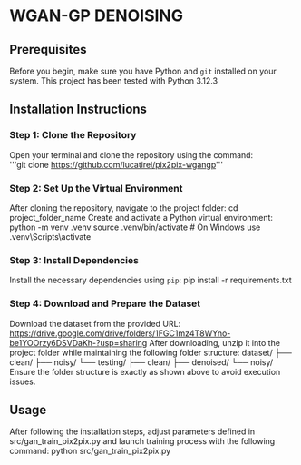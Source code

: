 # WGAN-GP DENOISING

## Prerequisites
Before you begin, make sure you have Python and `git` installed on your system. This project has been tested with Python 3.12.3

## Installation Instructions

### Step 1: Clone the Repository 
Open your terminal and clone the repository using the command: \
'''git clone https://github.com/lucatirel/pix2pix-wgangp'''

### Step 2: Set Up the Virtual Environment
After cloning the repository, navigate to the project folder:
cd project_folder_name
Create and activate a Python virtual environment:
python -m venv .venv
source .venv/bin/activate  # On Windows use .venv\Scripts\activate

### Step 3: Install Dependencies
Install the necessary dependencies using `pip`:
pip install -r requirements.txt

### Step 4: Download and Prepare the Dataset
Download the dataset from the provided URL:
https://drive.google.com/drive/folders/1FGC1mz4T8WYno-be1YOOrzy6DSVDaKh-?usp=sharing
After downloading, unzip it into the project folder while maintaining the following folder structure:
dataset/
├── clean/
├── noisy/
└── testing/
    ├── clean/
    ├── denoised/
    └── noisy/
Ensure the folder structure is exactly as shown above to avoid execution issues.

## Usage
After following the installation steps, adjust parameters defined in src/gan_train_pix2pix.py and launch training process with the following command:
python src/gan_train_pix2pix.py


